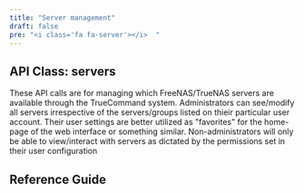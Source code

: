 ```yaml
---
title: "Server management"
draft: false
pre: "<i class='fa fa-server'></i>	"
---
```


## API Class: servers
These API calls are for managing which FreeNAS/TrueNAS servers are available through the TrueCommand system.
Administrators can see/modify all servers irrespective of the servers/groups listed on thieir particular user account. Their user settings are better utilized as "favorites" for the home-page of the web interface or something similar.
Non-administrators will only be able to view/interact with servers as dictated by the permissions set in their user configuration

## Reference Guide
